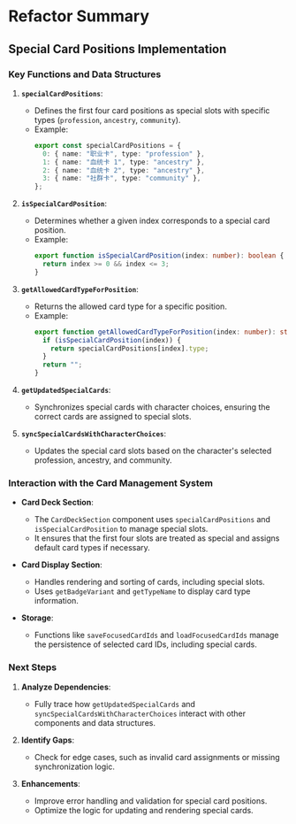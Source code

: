 # Refactor Summary

## Special Card Positions Implementation

### Key Functions and Data Structures
1. **`specialCardPositions`**:
   - Defines the first four card positions as special slots with specific types (`profession`, `ancestry`, `community`).
   - Example:
     ```ts
     export const specialCardPositions = {
       0: { name: "职业卡", type: "profession" },
       1: { name: "血统卡 1", type: "ancestry" },
       2: { name: "血统卡 2", type: "ancestry" },
       3: { name: "社群卡", type: "community" },
     };
     ```

2. **`isSpecialCardPosition`**:
   - Determines whether a given index corresponds to a special card position.
   - Example:
     ```ts
     export function isSpecialCardPosition(index: number): boolean {
       return index >= 0 && index <= 3;
     }
     ```

3. **`getAllowedCardTypeForPosition`**:
   - Returns the allowed card type for a specific position.
   - Example:
     ```ts
     export function getAllowedCardTypeForPosition(index: number): string {
       if (isSpecialCardPosition(index)) {
         return specialCardPositions[index].type;
       }
       return "";
     }
     ```

4. **`getUpdatedSpecialCards`**:
   - Synchronizes special cards with character choices, ensuring the correct cards are assigned to special slots.

5. **`syncSpecialCardsWithCharacterChoices`**:
   - Updates the special card slots based on the character's selected profession, ancestry, and community.

### Interaction with the Card Management System
- **Card Deck Section**:
  - The `CardDeckSection` component uses `specialCardPositions` and `isSpecialCardPosition` to manage special slots.
  - It ensures that the first four slots are treated as special and assigns default card types if necessary.

- **Card Display Section**:
  - Handles rendering and sorting of cards, including special slots.
  - Uses `getBadgeVariant` and `getTypeName` to display card type information.

- **Storage**:
  - Functions like `saveFocusedCardIds` and `loadFocusedCardIds` manage the persistence of selected card IDs, including special cards.

### Next Steps
1. **Analyze Dependencies**:
   - Fully trace how `getUpdatedSpecialCards` and `syncSpecialCardsWithCharacterChoices` interact with other components and data structures.

2. **Identify Gaps**:
   - Check for edge cases, such as invalid card assignments or missing synchronization logic.

3. **Enhancements**:
   - Improve error handling and validation for special card positions.
   - Optimize the logic for updating and rendering special cards.

